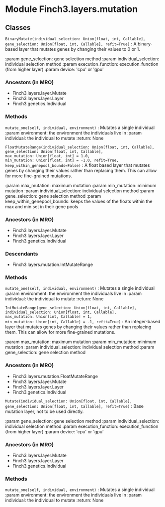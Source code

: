Module Finch3.layers.mutation
=============================

Classes
-------

`BinaryMutate(individual_selection: Union[float, int, Callable], gene_selection: Union[float, int, Callable], refit=True)`
:   A binary-based layer that mutates genes by changing their values to 0 or 1.

:param gene_selection: gene selection method
:param individual_selection: individual selection method
:param execution_function: execution_function (from higher layer)
:param device: 'cpu' or 'gpu'

### Ancestors (in MRO)

* Finch3.layers.layer.Mutate
* Finch3.layers.layer.Layer
* Finch3.genetics.Individual

### Methods

`mutate_one(self, individual, environment)`
:   Mutates a single individual
    :param environment: the environment the individuals live in
    :param individual: the individual to mutate
    :return: None

`FloatMutateRange(individual_selection: Union[float, int, Callable], gene_selection: Union[float, int, Callable], max_mutation: Union[float, int] = 1.0, min_mutation: Union[float, int] = -1.0, refit=True, keep_within_genepool_bounds=False)`
:   A float based layer that mutates genes by changing their values rather than replacing them.
This can allow for more fine-grained mutations.

:param max_mutation: maximum mutation
:param min_mutation: minimum mutation
:param individual_selection: individual selection method
:param gene_selection: gene selection method
:param keep_within_genepool_bounds: keeps the values of the floats within the max
and min set in their gene pools

### Ancestors (in MRO)

* Finch3.layers.layer.Mutate
* Finch3.layers.layer.Layer
* Finch3.genetics.Individual

### Descendants

* Finch3.layers.mutation.IntMutateRange

### Methods

`mutate_one(self, individual, environment)`
:   Mutates a single individual
    :param environment: the environment the individuals live in
    :param individual: the individual to mutate
    :return: None

`IntMutateRange(gene_selection: Union[float, int, Callable], individual_selection: Union[float, int, Callable], max_mutation: Union[int, Callable] = 1, min_mutation: Union[int, Callable] = -1, refit=True)`
:   An integer-based layer that mutates genes by changing their values rather than replacing them.
This can allow for more fine-grained mutations.

:param max_mutation: maximum mutation
:param min_mutation: minimum mutation
:param individual_selection: individual selection method
:param gene_selection: gene selection method

### Ancestors (in MRO)

* Finch3.layers.mutation.FloatMutateRange
* Finch3.layers.layer.Mutate
* Finch3.layers.layer.Layer
* Finch3.genetics.Individual

`Mutate(individual_selection: Union[float, int, Callable], gene_selection: Union[float, int, Callable], refit=True)`
:   Base mutation layer, not to be used directly.

:param gene_selection: gene selection method
:param individual_selection: individual selection method
:param execution_function: execution_function (from higher layer)
:param device: 'cpu' or 'gpu'

### Ancestors (in MRO)

* Finch3.layers.layer.Mutate
* Finch3.layers.layer.Layer
* Finch3.genetics.Individual

### Methods

`mutate_one(self, individual, environment)`
:   Mutates a single individual
    :param environment: the environment the individuals live in
    :param individual: the individual to mutate
    :return: None